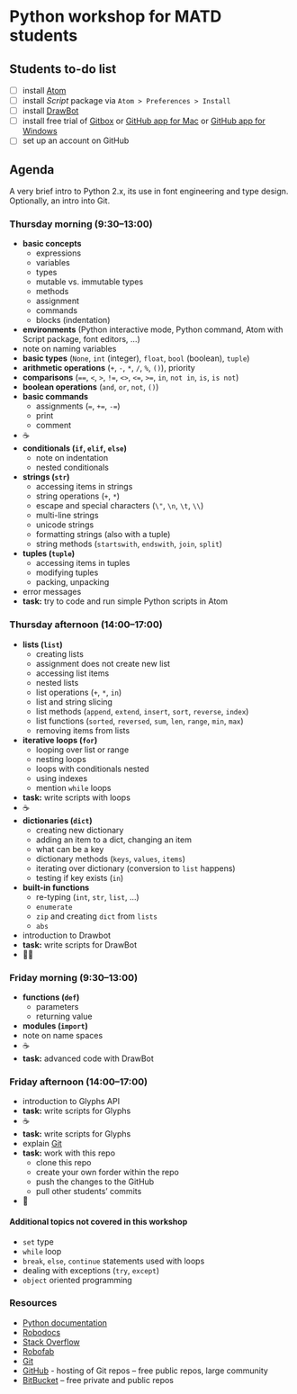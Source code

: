 
# Python workshop for MATD students

## Students to-do list

- [ ] install [Atom](http://atom.io)
- [ ] install *Script* package via `Atom > Preferences > Install`
- [ ] install [DrawBot](http://drawbot.readthedocs.org)
- [ ] install free trial of [Gitbox](http://gitboxapp.com) or [GitHub app for Mac](https://mac.github.com) or [GitHub app for Windows](https://windows.github.com)
- [ ] set up an account on GitHub

## Agenda

A very brief intro to Python 2.x, its use in font engineering and type design. Optionally, an intro into Git.

### Thursday morning (9:30–13:00)

- **basic concepts**
  - expressions
  - variables
  - types
  - mutable vs. immutable types
  - methods
  - assignment
  - commands
  - blocks (indentation)
- **environments** (Python interactive mode, Python command, Atom with Script package, font editors, …)
- note on naming variables
- **basic types** (`None`, `int` (integer), `float`, `bool` (boolean), `tuple`)
- **arithmetic operations** (`+`, `-`, `*`, `/`, `%`, `()`), priority
- **comparisons** (`==`, `<`, `>`, `!=`, `<>`, `<=`, `>=`, `in`, `not in`, `is`, `is not`)
- **boolean operations** (`and`, `or`, `not`, `()`)
- **basic commands**
  - assignments (`=`, `+=`, `-=`)
  - print
  - comment
- ☕️
- **conditionals (`if`, `elif`, `else`)**
  - note on indentation
  - nested conditionals
- **strings (`str`)**
  - accessing items in strings
  - string operations (`+`, `*`)
  - escape and special characters (`\"`, `\n`, `\t`, `\\`)
  - multi-line strings
  - unicode strings
  - formatting strings (also with a tuple)
  - string methods (`startswith`, `endswith`, `join`, `split`)
- **tuples (`tuple`)**
  - accessing items in tuples
  - modifying tuples
  - packing, unpacking
- error messages
- **task:** try to code and run simple Python scripts in Atom

### Thursday afternoon (14:00–17:00)

- **lists (`list`)**
  - creating lists
  - assignment does not create new list
  - accessing list items
  - nested lists
  - list operations (`+`, `*`, `in`)
  - list and string slicing
  - list methods (`append`, `extend`, `insert`, `sort`, `reverse`, `index`)
  - list functions (`sorted`, `reversed`, `sum`, `len`, `range`, `min`, `max`)
  - removing items from lists
- **iterative loops (`for`)**
  - looping over list or range
  - nesting loops
  - loops with conditionals nested
  - using indexes
  - mention `while` loops
- **task:** write scripts with loops
- ☕️
- **dictionaries (`dict`)**
  - creating new dictionary
  - adding an item to a dict, changing an item
  - what can be a key
  - dictionary methods (`keys`, `values`, `items`)
  - iterating over dictionary (conversion to `list` happens)
  - testing if key exists (`in`)
- **built-in functions**
  - re-typing (`int`, `str`, `list`, …)
  - `enumerate`
  - `zip` and creating `dict` from `lists`
  - `abs`
- introduction to Drawbot
- **task:** write scripts for DrawBot
- 🍺🍟

### Friday morning (9:30–13:00)

- **functions (`def`)**
  - parameters
  - returning value
- **modules (`import`)**
- note on name spaces
- ☕️
- **task:** advanced code with DrawBot

### Friday afternoon (14:00–17:00)

- introduction to Glyphs API
- **task:** write scripts for Glyphs
- ☕️ 
- **task:** write scripts for Glyphs
- explain [Git](http://git-scm.org)
- **task:** work with this repo
  - clone this repo
  - create your own forder within the repo
  - push the changes to the GitHub
  - pull other students’ commits
- 🚀

#### Additional topics not covered in this workshop

- `set` type
- `while` loop
- `break`, `else`, `continue` statements used with loops
- dealing with exceptions (`try`, `except`)
- `object` oriented programming

### Resources

- [Python documentation](https://docs.python.org/2/)
- [Robodocs](http://robodocs.readthedocs.org)
- [Stack Overflow](http://stackoverflow.com)
- [Robofab](http://robofab.com)
- [Git](http://git-scm.com)
- [GitHub](http://github.com) - hosting of Git repos – free public repos, large community
- [BitBucket](http://bitbucket.org) – free private and public repos
